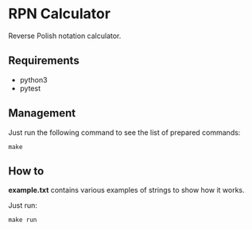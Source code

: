 # RPN Calculator

Reverse Polish notation calculator.


## Requirements
 - python3
 - pytest

## Management

Just run the following command to see the list of prepared commands:

    make

## How to

**example.txt** contains various examples of strings to show how it works.

Just run:
   
    make run